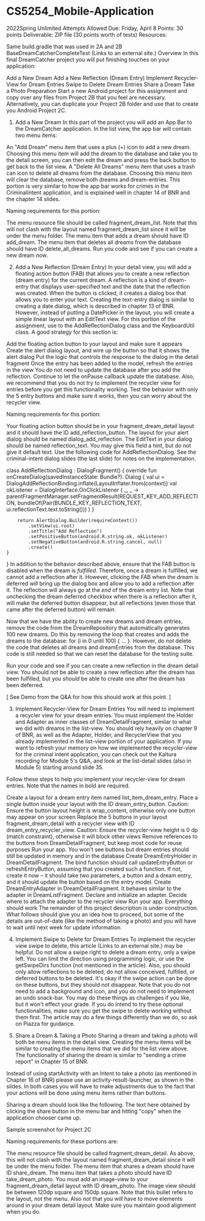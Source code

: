 # CS5254_Mobile-Application
2022Spring
Unlimited Attempts Allowed
Due: Friday, April 8
Points: 30 points
Deliverable: ZIP file (30 points worth of tests)
Resources:

Same build.gradle that was used in 2A and 2B
BaseDreamCatcherCompleteTest (Links to an external site.)
Overview
In this final DreamCatcher project you will put finishing touches on your application:

Add a New Dream
Add a New Reflection (Dream Entry)
Implement Recycler-View for Dream Entries
Swipe to Delete Dream Entries
Share a Dream
Take a Photo
Preparation
Start a new Android project for this assignment and copy over any files from Project 2B that you feel are necessary. Alternatively, you can duplicate your Project 2B folder and use that to create you Android Project 2C. 

1. Add a New Dream 
In this part of the project you will add an App Bar to the DreamCatcher application. In the list view, the app bar will contain two menu items:

An "Add Dream" menu item that uses a plus (+) icon to add a new dream. Choosing this menu item will add the dream to the database and take you to the detail screen, you can then edit the dream and press the back button to get back to the list view.
A "Delete All Dreams" menu item that uses a trash can icon to delete all dreams from the database. Choosing this menu item will clear the database, remove both dreams and dream-entries.
This portion is very similar to how the app bar works for crimes in the CriminalIntent application, and is explained well in chapter 14 of BNR and the chapter 14 slides.

Naming requirements for this portion:

The menu resource file should be called fragment_dream_list. Note that this will not clash with the layout named fragment_dream_list since it will be under the menu folder.
The menu item that adds a dream should have ID add_dream.
The menu item that deletes all dreams from the database should have ID delete_all_dreams.
Run you code and see if you can create a new dream now.

2. Add a New Reflection (Dream Entry) 
In your detail view, you will add a floating action button (FAB) that allows you to create a new reflection (dream entry) for the current dream. A reflection is a kind of dream-entry that displays user-specified text and the date that the reflection was created. When the button is clicked, it creates a dialog box that allows you to enter your text. Creating the text-entry dialog is similar to creating a date dialog, which is described in chapter 13 of BNR. However, instead of putting a DatePicker in the layout, you will create a simple linear layout with an EditText view. For this portion of the assignment, use to the AddReflectionDialog class and the KeyboardUtil class. A good strategy for this section is:

 Add the floating action button to your layout and make sure it appears
Create the alert dialog layout, and wire up the button so that it shows the alert dialog
Put the logic that controls the response to the dialog in the detail fragment
Once the entry has been added to the model, refresh the entries in the view
You do not need to update the database after you add the reflection. Continue to let the onPause callback update the database. Also, we recommend that you do not try to implement the recycler view for entries before you get this functionality working. Test the behavior with only the 5 entry buttons and make sure it works, then you can worry about the recycler view.

Naming requirements for this portion:

Your floating action button should be in your fragment_dream_detail layout and it should have the ID add_reflection_button.
The layout for your alert dialog should be named dialog_add_reflection.
The EditText in your dialog should be named reflection_text. You may give this field a hint, but do not give it default text.
Use the following code for AddReflectionDialog. See the criminal-intent dialog slides (the last slide) for notes on the implementation.

class AddReflectionDialog : DialogFragment() {
    override fun onCreateDialog(savedInstanceState: Bundle?): Dialog {
        val ui = DialogAddReflectionBinding.inflate(LayoutInflater.from(context))
        val okListener = DialogInterface.OnClickListener { _, _ ->
            parentFragmentManager.setFragmentResult(REQUEST_KEY_ADD_REFLECTION,
                bundleOf(Pair(BUNDLE_KEY_REFLECTION_TEXT,
                              ui.reflectionText.text.toString()))
            )
        }

        return AlertDialog.Builder(requireContext())
            .setView(ui.root)
            .setTitle("Add Reflection")
            .setPositiveButton(android.R.string.ok, okListener)
            .setNegativeButton(android.R.string.cancel, null)
            .create()
    }
}
In addition to the behavior described above, ensure that the FAB button is disabled when the dream is *fulfilled*. Therefore, once a dream is fulfilled, we cannot add a reflection after it. However, clicking the FAB when the dream is deferred *will* bring up the dialog box and allow you to add a reflection after it. The reflection will always go at the *end* of the dream entry list. Note that unchecking the dream deferred checkbox when there is a reflection after it, will make the deferred button disappear, but all reflections (even those that came after the deferred button) will remain.

Now that we have the ability to create new dreams and dream entries, remove the code from the DreamRepository that automatically generates 100 new dreams. Do this by removing the loop that creates and adds the dreams to the database: for (i in 0 until 100) { ... }. However, do *not* delete the code that deletes all dreams and dreamEntries from the database. This code is still needed so that we can reset the database for the testing suite.

Run your code and see if you can create a new reflection in the dream detail view. You should not be able to create a new reflection after the dream has been fulfilled, but you *should* be able to create one after the dream has been deferred.

[ See Demo from the Q&A for how this should work at this point. ]

3. Implement Recycler-View for Dream Entries
You will need to implement a recycler view for your dream entries. You must implement the Holder and Adapter as inner classes of DreamDetailFragment, similar to what we did with dreams in the list-view. You should rely heavily on chapter 9 of BNR, as well as the Adapter, Holder, and RecyclerView that you already implemented in the list-view portion of your application. If you want to refresh your memory on how we implemented the recycler-view for the criminal intent application, you can check out the Kaltura recording for Module 5's Q&A, and look at the list-detail slides (also in Module 5) starting around slide 35. 

Follow these steps to help you implement your recycler-view for dream entries. Note that the names in bold are required.

Create a layout for a dream entry item named list_item_dream_entry.
Place a single button inside your layout with the ID dream_entry_button.
Caution: Ensure the button layout height is wrap_content, otherwise only one button may appear on your screen
Replace the 5 buttons in your layout fragment_dream_detail with a recycler view with ID dream_entry_recycler_view.
Caution: Ensure the recycler-view height is 0 dp (match constraint), otherwise it will block other views
Remove references to the buttons from DreamDetailFragment, but keep most code for reuse purposes
Run your app. You won't see buttons but dream entries should still be updated in memory and in the database
Create DreamEntryHolder in DreamDetailFragment. The bind function should call updateEntryButton or refreshEntryButton, assuming that you created such a function. If not, create it now – it should take two parameters, a button and a dream entry, and it should update the button based on the entry model.
Create DreamEntryAdapter in DreamDetailFragment. It behaves similar to the adapter in DreamListFragment.
Declare and initialize an adapter. Decide where to attach the adapter to the recycler view
Run your app. Everything should work
The remainder of this project description is under construction. What follows should give you an idea how to proceed, but some of the details are out-of-date (like the method of taking a photo) and you will have to wait until next week for update information.

4. Implement Swipe to Delete for Dream Entries
To implement the recycler view swipe to delete, this article (Links to an external site.) may be helpful. Do not allow a swipe right to delete a dream entry, only a swipe left. You can limit the direction using programming logic, or use the getSwipeDirs function (not mentioned in the article).  Also, you should only allow reflections to be deleted, do not allow conceived, fulfilled, or deferred buttons to be deleted. It's okay if the swipe action can be done on these buttons, but they should not disappear. Note that you do not need to add a background and icon, and you do not need to implement an undo snack-bar. You may do these things as challenges if you like, but it won't effect your grade. If you do intend to try these optional functionalities, make sure you get the swipe to delete working without them first. The article may do a few things differently than we do, so ask on Piazza for guidance. 

5. Share a Dream & Taking a Photo
Sharing a dream and taking a photo will both be menu items in the detail view. Creating the menu items will be similar to creating the menu items that we did for the list view above. The functionality of sharing the dream is similar to "sending a crime report" in Chapter 15 of BNR.

Instead of using startActivity with an Intent to take a photo (as mentioned in Chapter 16 of BNR) please use an activity-result-launcher, as shown in the slides. In both cases you will have to make adjustments due to the fact that your actions will be done using menu items rather than buttons.

Sharing a dream should look like the following. The text here obtained by clicking the share button in the menu bar and hitting "copy" when the application chooser came up.

Sample screenshot for Project 2C

Naming requirements for these portions are:

The menu resource file should be called fragment_dream_detail. As above, this will not clash with the layout named fragment_dream_detail since it will be under the menu folder.
The menu item that shares a dream should have ID share_dream.
The menu item that takes a photo should have ID take_dream_photo.
You must add an image-view to your fragment_dream_detail layout with ID dream_photo. The image view should be between 120dp square and 150dp square. Note that this bullet refers to the layout, not the menu. Also not that you will have to move elements around in your dream detail layout. Make sure you maintain good alignment when you do.
